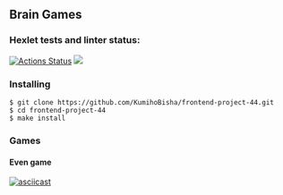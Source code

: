 ## Brain Games

### Hexlet tests and linter status:

[![Actions Status](https://github.com/KumihoBisha/frontend-project-44/actions/workflows/hexlet-check.yml/badge.svg)](https://github.com/KumihoBisha/frontend-project-44/actions)
<a href="https://codeclimate.com/github/KumihoBisha/frontend-project-44/maintainability"><img src="https://api.codeclimate.com/v1/badges/187ab9fecd2d173ce0d3/maintainability" /></a>

### Installing

```
$ git clone https://github.com/KumihoBisha/frontend-project-44.git
$ cd frontend-project-44
$ make install
```

### Games

#### Even game

[![asciicast](https://asciinema.org/a/5UB5rKq0RZtPysJL1EZG0wfGk.svg)](https://asciinema.org/a/5UB5rKq0RZtPysJL1EZG0wfGk)